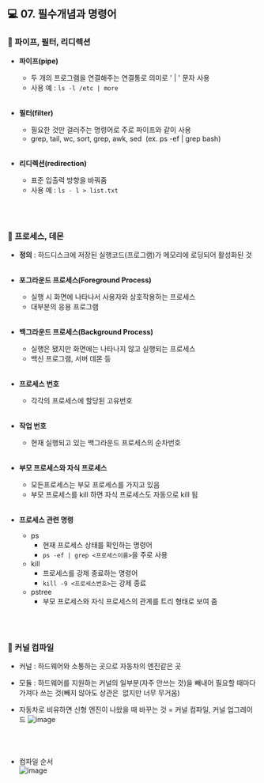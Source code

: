 ## 💻 07. 필수개념과 명령어
### 🔎 파이프, 필터, 리디렉션
* **파이프(pipe)**
    * 두 개의 프로그램을 연결해주는 연결통로 의미로 ' | ' 문자 사용
    * 사용 예 : `ls -l /etc | more` <br/><br/>

* **필터(filter)**
    * 필요한 것만 걸러주는 명령어로 주로 파이프와 같이 사용
    * grep, tail, wc, sort, grep, awk, sed  (ex. ps -ef | grep bash)<br/><br/>

* **리디렉션(redirection)**
    * 표준 입출력 방향을 바꿔줌 
    * 사용 예 : `ls - l > list.txt`  <br/><br/>
<br/>

### 🔎 프로세스, 데몬
* **정의** : 하드디스크에 저장된 실행코드(프로그램)가 메모리에 로딩되어 활성화된 것<br/><br/>

* **포그라운드 프로세스(Foreground Process)**
    * 실행 시 화면에 나타나서 사용자와 상호작용하는 프로세스
    * 대부분의 응용 프로그램<br/><br/>

* **백그라운드 프로세스(Background Process)**
    * 실행은 됐지만 화면에는 나타나지 않고 실행되는 프로세스
    * 백신 프로그램, 서버 데몬 등<br/><br/>

* **프로세스 번호**
    * 각각의 프로세스에 할당된 고유번호<br/><br/>

* **작업 번호**
    * 현재 실행되고 있는 백그라운드 프로세스의 순차번호<br/><br/>

* **부모 프로세스와 자식 프로세스**
    * 모든프로세스는 부모 프로세스를 가지고 있음
    * 부모 프로세스를 kill 하면 자식 프로세스도 자동으로 kill 됨<br/><br/>

* **프로세스 관련 명령**
    * ps
      * 현재 프로세스 상태를 확인하는 명령어
      * `ps -ef | grep <프로세스이름>`을 주로 사용
    * kill
      * 프로세스를 강제 종료하는 명령어
      * `kill -9 <프로세스번호>`는 강제 종료
    * pstree
      * 부모 프로세스와 자식 프로세스의 관계를 트리 형태로 보여 줌<br/><br/>
<br/>

### 🔎 커널 컴파일
* 커널 : 하드웨어와 소통하는 곳으로 자동차의 엔진같은 곳
* 모듈 : 하드웨어를 지원하는 커널의 일부분(자주 안쓰는 것)을 빼내어 필요할 때마다 가져다 쓰는 것(빼지 않아도 상관은  없지만 너무 무거움)
* 자동차로 비유하면 신형 엔진이 나왔을 때 바꾸는 것 = 커널 컴파일, 커널 업그레이드
![image](https://user-images.githubusercontent.com/54934681/112103758-8e8c4700-8bed-11eb-880e-2e5384e9fc92.png)
<br/><br/><br/><br/>


* 컴파일 순서<br/>
![image](https://user-images.githubusercontent.com/54934681/112103727-7e746780-8bed-11eb-954c-83847a69d7d0.png)

